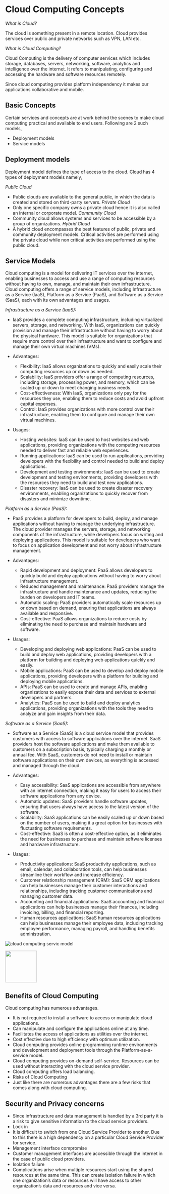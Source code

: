 
# Cloud Computing Concepts

*What is Cloud?*

The cloud is something present in a remote location. Cloud provides services over public and private networks such as VPN, LAN etc.

*What is Cloud Computing?*

Cloud Computing is the delivery of computer services which includes storage, databases, servers, networking, software, analytics and intelligence over the internet. It refers to manipulating, configuring and accessing the hardware and software resources remotely.

Since cloud computing provides platform independency it makes our applications collaborative and mobile.


## Basic Concepts

Certain services and concepts are at work behind the scenes to make cloud computing practical and available to end users. Following are 2 such models,

- Deployment models
- Service models


## Deployment models
Deployment model defines the type of access to the cloud. Cloud has 4 types of deployment models namely,

*Public Cloud*
- Public clouds are available to the general public, in which the data is created and stored on third-party servers.
*Private Cloud*
- Only one specific company owns a private cloud hence it is also called an internal or corporate model.
*Community Cloud*
- Community cloud allows systems and services to be accessible by a group of organizations.
*Hybrid Cloud*
- A hybrid cloud encompasses the best features of public, private and community deployment models. Critical activities are performed using the private cloud while non critical activities are performed using the public cloud.





## Service Models

Cloud computing is a model for delivering IT services over the internet, enabling businesses to access and use a range of computing resources without having to own, manage, and maintain their own infrastructure. Cloud computing offers a range of service models, including Infrastructure as a Service (IaaS), Platform as a Service (PaaS), and Software as a Service (SaaS), each with its own advantages and usages.

*Infrastructure as a Service (IaaS):*
- IaaS provides a complete computing infrastructure, including virtualized servers, storage, and networking. With IaaS, organizations can quickly provision and manage their infrastructure without having to worry about the physical hardware. This model is suitable for organizations that require more control over their infrastructure and want to configure and manage their own virtual machines (VMs).

- Advantages:
    - Flexibility: IaaS allows organizations to quickly and easily scale their computing resources up or down as needed.
    - Scalability: IaaS providers offer a range of computing resources, including storage, processing power, and memory, which can be scaled up or down to meet changing business needs.
    - Cost-effectiveness: With IaaS, organizations only pay for the resources they use, enabling them to reduce costs and avoid upfront capital expenses.
    - Control: IaaS provides organizations with more control over their infrastructure, enabling them to configure and manage their own virtual machines.

- Usages:
    - Hosting websites: IaaS can be used to host websites and web applications, providing organizations with the computing resources needed to deliver fast and reliable web experiences.
    - Running applications: IaaS can be used to run applications, providing developers with the flexibility and control needed to build and deploy applications.
    - Development and testing environments: IaaS can be used to create development and testing environments, providing developers with the resources they need to build and test new applications.
    - Disaster recovery: IaaS can be used to create disaster recovery environments, enabling organizations to quickly recover from disasters and minimize downtime.

*Platform as a Service (PaaS):*
- PaaS provides a platform for developers to build, deploy, and manage applications without having to manage the underlying infrastructure. The cloud provider manages the servers, storage, and networking components of the infrastructure, while developers focus on writing and deploying applications. This model is suitable for developers who want to focus on application development and not worry about infrastructure management.

- Advantages:
    - Rapid development and deployment: PaaS allows developers to quickly build and deploy applications without having to worry about infrastructure management.
    - Reduced management and maintenance: PaaS providers manage the infrastructure and handle maintenance and updates, reducing the burden on developers and IT teams.
    - Automatic scaling: PaaS providers automatically scale resources up or down based on demand, ensuring that applications are always available and responsive.
    - Cost-effective: PaaS allows organizations to reduce costs by eliminating the need to purchase and maintain hardware and software.

- Usages:
    - Developing and deploying web applications: PaaS can be used to build and deploy web applications, providing developers with a platform for building and deploying web applications quickly and easily.
    - Mobile applications: PaaS can be used to develop and deploy mobile applications, providing developers with a platform for building and deploying mobile applications.
    - APIs: PaaS can be used to create and manage APIs, enabling organizations to easily expose their data and services to external developers and partners.
    - Analytics: PaaS can be used to build and deploy analytics applications, providing organizations with the tools they need to analyze and gain insights from their data.

*Software as a Service (SaaS):*
- Software as a Service (SaaS) is a cloud service model that provides customers with access to software applications over the internet. SaaS providers host the software applications and make them available to customers on a subscription basis, typically charging a monthly or annual fee. With SaaS, customers do not need to install or maintain software applications on their own devices, as everything is accessed and managed through the cloud.

- Advantages:

    - Easy accessibility: SaaS applications are accessible from anywhere with an internet connection, making it easy for users to access their software applications from any device.
    - Automatic updates: SaaS providers handle software updates, ensuring that users always have access to the latest version of the software.
    - Scalability: SaaS applications can be easily scaled up or down based on the number of users, making it a great option for businesses with fluctuating software requirements.
    - Cost-effective: SaaS is often a cost-effective option, as it eliminates the need for businesses to purchase and maintain software licenses and hardware infrastructure.
- Usages:
    - Productivity applications: SaaS productivity applications, such as email, calendar, and collaboration tools, can help businesses streamline their workflow and increase efficiency.
    - Customer relationship management (CRM): SaaS CRM applications can help businesses manage their customer interactions and relationships, including tracking customer communications and managing customer data.
    - Accounting and financial applications: SaaS accounting and financial applications can help businesses manage their finances, including invoicing, billing, and financial reporting.
    - Human resources applications: SaaS human resources applications can help businesses manage their employee data, including tracking employee performance, managing payroll, and handling benefits administration.


![cloud computing servic model](https://raw.githubusercontent.com/desaisamarjeet08/Cloud-Computing-Concepts/main/cc.png)

<img src="https://mma.prnewswire.com/media/1513369/Educative_Logo.jpg"  width="100" height="100">

## Benefits of Cloud Computing
Cloud computing has numerous advantages.

- It is not required to install a software to access or manipulate cloud applications.
- Can manipulate and configure the applications online at any time.
- Facilitates the access of applications as utilities over the internet.
- Cost effective due to high efficiency with optimum utilization.
- Cloud computing provides online programming runtime environments and development and deployment tools through the Platform-as-a-service model.
- Cloud computing provides on-demand self-service. Resources can be used without interacting with the cloud service provider.
- Cloud computing offers load balancing.
- Risks of Cloud Computing
- Just like there are numerous advantages there are a few risks that comes along with cloud computing.

## Security and Privacy concerns
- Since infrastructure and data management is handled by a 3rd party it is a risk to give sensitive information to the cloud service providers.
- Lock in
- It is difficult to switch from one Cloud Service Provider to another. Due to this there is a high dependency on a particular Cloud Service Provider for service.
- Management interface compromise
- Customer management interfaces are accessible through the internet in the case of public cloud providers.
- Isolation failure
- Complications arise when multiple resources start using the shared resources at the same time. This can create isolation failure in which one organization’s data or resources will have access to other organization’s data and resources and vice versa.
